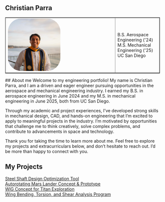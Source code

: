 
## Christian Parra<br/>
<table border= "none" padding: 0> 
  <tbody> 
    <tr> 
      <td style="text-align: left"><img src="/docs/facecard.jpeg" width="50%" style="border-radius:25%"><br/></td>
      <td style="text-align: left">B.S. Aerospace Engineering ('24)<br/>
          M.S. Mechanical Engineering ('25)<br/>
          UC San Diego</td>
    </tr>
  </tbody>
</table>
## About me
Welcome to my engineering portfolio! My name is Christian Parra, and I am a driven and eager engineer pursuing opportunities in the aerospace and mechanical engineering industry. I earned my B.S. in aerospace engineering in June 2024 and my M.S. in mechanical engineering in June 2025, both from UC San Diego. <br/>

Through my academic and project experiences, I’ve developed strong skills in mechanical design, CAD, and hands-on engineering that I’m excited to apply to meaningful projects in the industry. I’m motivated by opportunities that challenge me to think creatively, solve complex problems, and contribute to advancements in space and technology.<br/>

Thank you for taking the time to learn more about me. Feel free to explore my projects and extracurriculars below, and don’t hesitate to reach out. I’d be more than happy to connect with you.

## My Projects
<a href="https://parrachristian.github.io/SteelShaft" class="btn" > Steel Shaft Design Optimization Tool</a> <br/>
<a href="https://parrachristian.github.io/WingBTS" class="btn" > Autorotating Mars Lander Concept & Prototype</a> <br/>
<a href="https://parrachristian.github.io/WIG" class="btn" > WIG Concept for Titan Exploration</a> <br/>
<a href="https://parrachristian.github.io/AeroLoads" class="btn" > Wing Bending, Torsion, and Shear Analysis Program</a>



